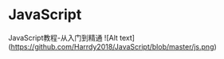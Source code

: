 # JavaScript
JavaScript教程-从入门到精通
![Alt   text]
(https://github.com/Harrdy2018/JavaScript/blob/master/js.png)
